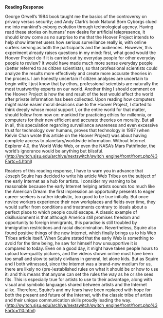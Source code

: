 **Reading Response**

George Orwell’s 1984 book taught me the basics of the controversy on privacy versus security; and Andy Clark’s book Natural Born Cyborgs clued me into mankind’s cyborg evolution through technological agency. Having read these stories on humans’ new desire for artificial telepresence, it should know come as no surprise to me that the Hoover Project intends to help show internet users how serious surveillance really is, with online surfers serving as both the participants and the audiences. However, this experiment already raises questions in my mind: first, what good would the Hoover Project do if it is carried out by everyday people for other everyday people to review? It would have made much more sense everyday people (better referred to as citizen scientists), so that professional scientists could analyze the results more effectively and create more accurate theories in the process. I am honestly uncertain if citizen analyses are uncertain to begin with; I just know that by ethos, professional scientists are naturally the most trustworthy experts on our world. 
Another thing I should comment on the Hoover Project is how the end result of the test would affect the world after private information has been collected. Upon reading how computers might make easier moral decisions due to the Hoover Project, I started to think deeply whose moral support I, or the entire world for that matter, should follow from now on: mankind for practicing ethics for millennia, or computers for their new efficient and accurate theories on morality. But all in all, this speculation regarding surveillance awareness and even excessive trust for technology over humans, proves that technology in 1997 (when Kelvin Chan wrote this article on the Hoover Project) was about having complete access to planetary/worldwide information. Without Internet Explorer 4.0, the World Wide Web, or even the NASA’s Mars Pathfinder, the world’s ignorance would be anything but blissful. (http://switch.sjsu.edu/archive/nextswitch/switch_engine/front/front.php%3Fartc=4.html)

Readers of this reading response, I have to warn you in advance that Joseph Squire has decided to write his article Web Tribes on the subject of the early Internet as a hub for artists. I consider my warning to be reasonable because the early Internet helping artists sounds too much like the American Dream: the first impression an opportunity presents to eager career-seekers is rather idealistic, too good to be true initially. But once novice workers experience their new workplaces and fields over time, they would suffer from conditions and treatments contrary to ideals about a perfect place to which people could escape. A classic example of disillusionment is that although America still promises freedom and opportunity to foreign immigrants, this paradise is still troubled by immigration restrictions and racial discrimination. Nevertheless, Squire also found positive things of the new Internet, which finally brings us to his Web Tribes article itself.
When Squire stated that the early Web is something to avoid for the time being, he saw for himself how unsupportive it is compared to today. Even on a good day, it might have taken people hours to upload low-quality pictures, and the videos shown online must have been too small and slow to satisfy civilians in general, let alone kids. But as Squire and I both witnessed, since the Internet was a brand-new medium for us, there are likely no (pre-)established rules on what it should be or how to use it; and this means that anyone can set the rules the way as he or she sees fits. This is especially true for artists to use to their advantage, along with visual and symbolic languages shared between artists and the Internet alike. Therefore, Squire’s and my fears have been replaced with hope for both the present and future of the Internet, with the classic tribe of artists and their unique communication skills proudly leading the way. (http://switch.sjsu.edu/archive/nextswitch/switch_engine/front/front.php%3Fartc=110.html) 
